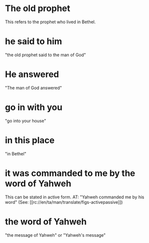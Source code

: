 # The old prophet

This refers to the prophet who lived in Bethel.

# he said to him

"the old prophet said to the man of God"

# He answered

"The man of God answered"

# go in with you

"go into your house"

# in this place

"in Bethel"

# it was commanded to me by the word of Yahweh

This can be stated in active form. AT: "Yahweh commanded me by his word" (See: [[rc://en/ta/man/translate/figs-activepassive]])

# the word of Yahweh

"the message of Yahweh" or "Yahweh's message"